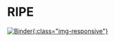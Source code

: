 # RIPE

[![Binder](https://mybinder.org/badge_logo.svg){:class="img-responsive"}](https://mybinder.org/v2/gh/LucaSavio/RIPE.git/main?filepath=Scoring_Notebook.ipynb)
